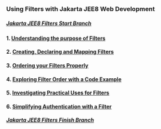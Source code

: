 ### Using Filters with Jakarta JEE8 Web Development

##### [Jakarta JEE8 Filters Start Branch](https://github.com/NicorDesigns/javawebdevcourse/tree/jee8web-filters-start)

#### 1. [Understanding the purpose of Filters](jee8filterpurpose.md)

#### 2. [Creating, Declaring and Mapping Filters](jee8filterconfig.md)

#### 3. [Ordering your Filters Properly](jee8filterorder.md) 

#### 4. [Exploring Filter Order with a Code Example](jee8filterexample.md)

#### 5. [Investigating Practical Uses for Filters](jee8praticalfilters.md)

#### 6. [Simplifying Authentication with a Filter](jee8filterauthentication.md)

##### [Jakarta JEE8 Filters Finish Branch](https://github.com/NicorDesigns/javawebdevcourse/tree/jee8web-filters-end)
    

